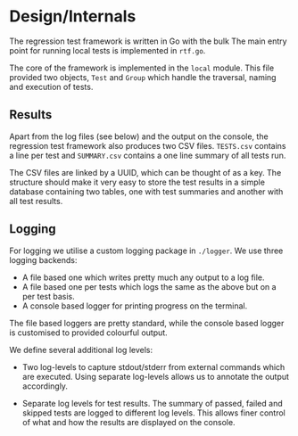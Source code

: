 # Design/Internals

The regression test framework is written in Go with the bulk
The main entry point for running local tests is implemented in
`rtf.go`.

The core of the framework is implemented in the `local` module.
This file provided two objects, `Test` and `Group` which handle
the traversal, naming and execution of tests.

## Results

Apart from the log files (see below) and the output on the console,
the regression test framework also produces two CSV files. `TESTS.csv`
contains a line per test and `SUMMARY.csv` contains a one line summary
of all tests run.

The CSV files are linked by a UUID, which can be thought of as a key.
The structure should make it very easy to store the test results in a
simple database containing two tables, one with test summaries and
another with all test results.

## Logging

For logging we utilise a custom logging package in `./logger`.
We use three logging backends:

- A file based one which writes pretty much any output to a log file.
- A file based one per tests which logs the same as the above but on a
  per test basis.
- A console based logger for printing progress on the terminal.

The file based loggers are pretty standard, while the console based
logger is customised to provided colourful output.

We define several additional log levels:

- Two log-levels to capture stdout/stderr from external commands which
  are executed.  Using separate log-levels allows us to annotate the
  output accordingly.

- Separate log levels for test results. The summary of passed, failed
  and skipped tests are logged to different log levels. This allows
  finer control of what and how the results are displayed on the
  console.
